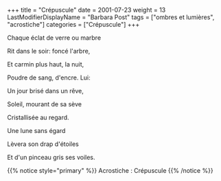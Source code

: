 +++
title = "Crépuscule"
date = 2001-07-23
weight = 13
LastModifierDisplayName = "Barbara Post"
tags = ["ombres et lumières", "acrostiche"]
categories = ["Crépuscule"]
+++

Chaque éclat de verre ou marbre

Rit dans le soir: foncé l'arbre,

Et carmin plus haut, la nuit,

Poudre de sang, d'encre. Lui:

Un jour brisé dans un rêve,

Soleil, mourant de sa sève

Cristallisée au regard.

Une lune sans égard

Lèvera son drap d'étoiles

Et d'un pinceau gris ses voiles.

{{% notice style="primary" %}}
Acrostiche : Crépuscule
{{% /notice %}}
